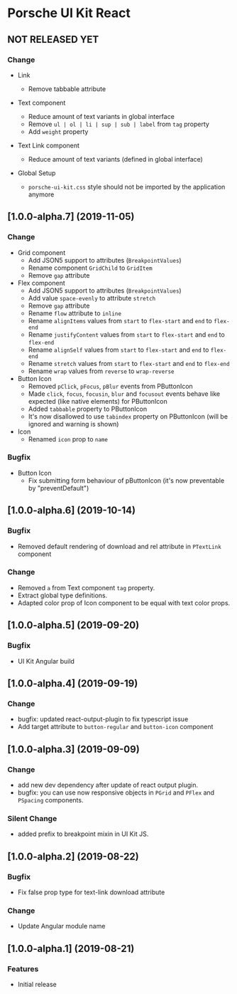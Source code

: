 # Porsche UI Kit React

## NOT RELEASED YET

### Change

* Link
  * Remove tabbable attribute

* Text component
  * Reduce amount of text variants in global interface
  * Remove `ul | ol | li | sup | sub | label` from `tag` property
  * Add `weight` property
  
* Text Link component
  * Reduce amount of text variants (defined in global interface)

* Global Setup
  * `porsche-ui-kit.css` style should not be imported by the application anymore

## [1.0.0-alpha.7] (2019-11-05)

### Change

* Grid component
  * Add JSON5 support to attributes (`BreakpointValues`)
  * Rename component `GridChild` to `GridItem`
  * Remove `gap` attribute
* Flex component
  * Add JSON5 support to attributes (`BreakpointValues`)
  * Add value `space-evenly` to attribute `stretch`
  * Remove `gap` attribute
  * Rename `flow` attribute to `inline`
  * Rename `alignItems` values from `start` to `flex-start` and `end` to `flex-end`
  * Rename `justifyContent` values from `start` to `flex-start` and `end` to `flex-end`
  * Rename `alignSelf` values from `start` to `flex-start` and `end` to `flex-end`
  * Rename `stretch` values from `start` to `flex-start` and `end` to `flex-end`
  * Rename `wrap` values from `reverse` to `wrap-reverse`
* Button Icon
  * Removed `pClick`, `pFocus`, `pBlur` events from PButtonIcon
  * Made `click`, `focus`, `focusin`, `blur` and `focusout` events behave like expected (like native elements) for PButtonIcon
  * Added `tabbable` property to PButtonIcon
  * It's now disallowed to use `tabindex` property on PButtonIcon (will be ignored and warning is shown)
* Icon 
  * Renamed `icon` prop to `name` 
  
### Bugfix
* Button Icon
  * Fix submitting form behaviour of pButtonIcon (it's now preventable by "preventDefault")

## [1.0.0-alpha.6] (2019-10-14)

### Bugfix
* Removed default rendering of download and rel attribute in `PTextLink` component

### Change
* Removed `a` from Text component `tag` property.
* Extract global type definitions.
* Adapted color prop of Icon component to be equal with text color props.

## [1.0.0-alpha.5] (2019-09-20)

### Bugfix
* UI Kit Angular build


## [1.0.0-alpha.4] (2019-09-19)

### Change
* bugfix: updated react-output-plugin to fix typescript issue
* Add target attribute to `button-regular` and `button-icon` component


## [1.0.0-alpha.3] (2019-09-09)

### Change
* add new dev dependency after update of react output plugin. 
* bugfix: you can use now responsive objects in `PGrid` and `PFlex` and `PSpacing` components.

### Silent Change
* added prefix to breakpoint mixin in UI Kit JS.


## [1.0.0-alpha.2] (2019-08-22)

### Bugfix
* Fix false prop type for text-link download attribute

### Change
* Update Angular module name


## [1.0.0-alpha.1] (2019-08-21)

### Features
* Initial release